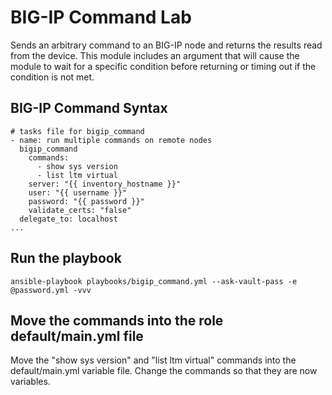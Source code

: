 BIG-IP Command Lab
=========
Sends an arbitrary command to an BIG-IP node and returns the results read from the device. This module includes an argument that will cause the module to wait for a specific condition before returning or timing out if the condition is not met.


BIG-IP Command Syntax
---
```
# tasks file for bigip_command
- name: run multiple commands on remote nodes
  bigip_command
    commands:
      - show sys version
      - list ltm virtual
    server: "{{ inventory_hostname }}"
    user: "{{ username }}"
    password: "{{ password }}"
    validate_certs: "false"
  delegate_to: localhost
...
```


Run the playbook
------------
```
ansible-playbook playbooks/bigip_command.yml --ask-vault-pass -e @password.yml -vvv
```

Move the commands into the role default/main.yml file
------------
Move the "show sys version" and "list ltm virtual" commands into the default/main.yml variable file. 
Change the commands so that they are now variables.
